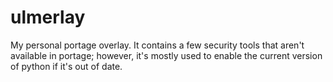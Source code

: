 # ulmerlay
My personal portage overlay. It contains a few security tools that aren't available in portage; however, it's mostly used to enable the current version of python if it's out of date.
